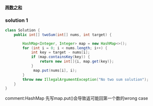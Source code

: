 #### [两数之和](https://leetcode-cn.com/problems/two-sum/)

### solution 1

```java
class Solution {
    public int[] twoSum(int[] nums, int target) {

        HashMap<Integer, Integer> map = new HashMap<>();
        for (int i = 0; i < nums.length; i++) {
            int key = target - nums[i];
            if (map.containsKey(key)) {
                return new int[]{i, map.get(key)};
            }
             map.put(nums[i], i); 
        }   
        throw new IllegalArgumentException("No two sum solution");
    }
}
```

comment:HashMap 先写map.put()会导致返可能回第一个数的wrong case